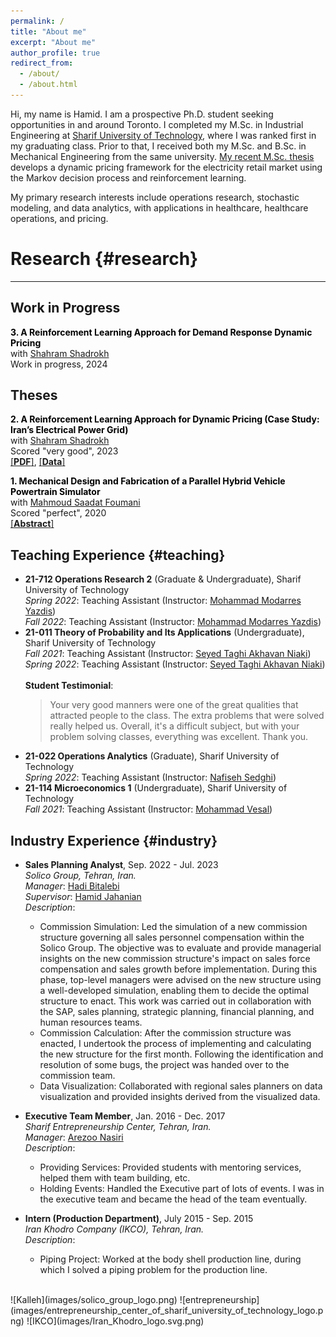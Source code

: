 ```yaml
---
permalink: /
title: "About me"
excerpt: "About me"
author_profile: true
redirect_from: 
  - /about/
  - /about.html
---
```


Hi, my name is Hamid. I am a prospective Ph.D. student seeking opportunities in and around Toronto. I completed my M.Sc. in Industrial Engineering at [Sharif University of Technology](https://en.sharif.edu/), where I was ranked first in my graduating class. Prior to that, I received both my M.Sc. and B.Sc. in Mechanical Engineering from the same university. [My recent M.Sc. thesis](https://hamidnakhaei.github.io/files/English.pdf) develops a dynamic pricing framework for the electricity retail market using the Markov decision process and reinforcement learning.

My primary research interests include operations research, stochastic modeling, and data analytics, with applications in healthcare, healthcare operations, and pricing.

# Research {#research}
---
## Work in Progress
<span style="color: black">**3. A Reinforcement Learning Approach for Demand Response Dynamic Pricing**</span> \
  with [Shahram Shadrokh](http://ie.sharif.ir/~ieweb/?p=faculty/shadrokh) \
  Work in progress, 2024 
  
## Theses

<span style="color: black">**2. A Reinforcement Learning Approach for Dynamic Pricing (Case Study: Iran’s Electrical Power Grid)**</span> \
  with [Shahram Shadrokh](http://ie.sharif.ir/~ieweb/?p=faculty/shadrokh) \
  Scored "very good", 2023 \
  [[**PDF**]](/files/English.pdf), [[**Data**]](https://github.com/Hamid-Nakhaei/elect_pricing)

<span style="color: black">**1. Mechanical Design and Fabrication of a Parallel Hybrid Vehicle Powertrain Simulator**</span> \
  with [Mahmoud Saadat Foumani](https://scholar.google.com/citations?hl=en&user=20cCIVAAAAAJ) \
  Scored "perfect", 2020 \
  [[**Abstract**]](/files/Mech_MSc_Abs.pdf) 
  
Teaching Experience {#teaching}
------
- **21-712 Operations Research 2** (Graduate & Undergraduate), Sharif University of Technology\
  *Spring 2022*: Teaching Assistant (Instructor: [Mohammad Modarres Yazdis](https://sina.sharif.edu/~modarres/)) \
  *Fall 2022*: Teaching Assistant (Instructor: [Mohammad Modarres Yazdis](https://sina.sharif.edu/~modarres/)) 
- **21-011 Theory of Probability and Its Applications** (Undergraduate), Sharif University of Technology\
  *Fall 2021*: Teaching Assistant (Instructor: [Seyed Taghi Akhavan Niaki](https://sina.sharif.edu/~niaki/)) \
  *Spring 2022*: Teaching Assistant (Instructor: [Seyed Taghi Akhavan Niaki](https://sina.sharif.edu/~niaki/)) \
  <br />
  **Student Testimonial**:
  > Your very good manners were one of the great qualities that attracted people to the class. The extra problems that were solved really helped us. Overall, it's a difficult subject, 
  > but with your problem solving classes, everything was excellent. Thank you.
- **21-022 Operations Analytics** (Graduate), Sharif University of Technology\
  *Spring 2022*: Teaching Assistant (Instructor: [Nafiseh Sedghi](http://ie.sharif.ir/~ieweb/?p=faculty/sedghi))
- **21-114 Microeconomics 1** (Undergraduate), Sharif University of Technology \
  *Fall 2021*: Teaching Assistant (Instructor: [Mohammad Vesal](https://gsme.sharif.edu/~vesal/)) 

Industry Experience {#industry}
------
- **Sales Planning Analyst**, Sep. 2022 - Jul. 2023 <br />
  _Solico Group, Tehran, Iran._ <br />
  _Manager_: [Hadi Bitalebi](https://www.linkedin.com/in/hadibitalebi/) <br />
  _Supervisor_: [Hamid Jahanian](https://www.linkedin.com/in/hamidjahanian/) <br />
  _Description_: <br />
    - Commission Simulation: Led the simulation of a new commission structure governing all sales personnel compensation within the Solico Group. The objective was to evaluate and provide managerial insights on the new commission structure's impact on sales force compensation and sales growth before implementation. During this phase, top-level managers were advised on the new structure using a well-developed simulation, enabling them to decide the optimal structure to enact. This work was carried out in collaboration with the SAP, sales planning, strategic planning, financial planning, and human resources teams.
    - Commission Calculation: After the commission structure was enacted, I undertook the process of implementing and calculating the new structure for the first month. Following the identification and resolution of some bugs, the project was handed over to the commission team.
    - Data Visualization: Collaborated with regional sales planners on data visualization and provided insights derived from the visualized data. <br />
  
- **Executive Team Member**, Jan. 2016 - Dec. 2017 <br />
_Sharif Entrepreneurship Center, Tehran, Iran._ <br />
_Manager_: [Arezoo Nasiri](https://www.linkedin.com/in/arezoonasiri/) <br />
_Description_: <br />
  - Providing Services: Provided students with mentoring services, helped them with team building, etc. <br />
  - Holding Events: Handled the Executive part of lots of events. I was in the executive team and became the head of the team eventually. <br />

- **Intern (Production Department)**, July 2015 - Sep. 2015 <br />
_Iran Khodro Company (IKCO), Tehran, Iran._ <br />
_Description_: <br />
  - Piping Project: Worked at the body shell production line, during which I solved a piping problem for the production line. <br />
<br />
![Kalleh](images/solico_group_logo.png)
![entrepreneurship](images/entrepreneurship_center_of_sharif_university_of_technology_logo.png)
![IKCO](images/Iran_Khodro_logo.svg.png)
